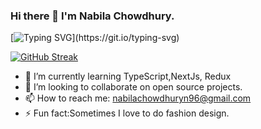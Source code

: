 ### Hi there 👋 I'm Nabila Chowdhury.

[![Typing SVG](https://readme-typing-svg.demolab.com?font=Fira+Code&pause=1000&width=435&lines=FullStack+Web+Developer+.)](https://git.io/typing-svg)

[![GitHub Streak](https://github-readme-streak-stats.herokuapp.com?user=chowdhurynabila&theme=neon)](https://git.io/streak-stats)
- 🌱 I’m currently learning TypeScript,NextJs, Redux
- 👯 I’m looking to collaborate on open source projects.
- 📫 How to reach me: nabilachowdhuryn96@gmail.com
- ⚡ Fun fact:Sometimes I love to do fashion design.
 


<!--
**chowdhurynabila/chowdhurynabila** is a ✨ _special_ ✨ repository because its `README.md` (this file) appears on your GitHub profile.

Here are some ideas to get you started:

- 🔭 I’m currently working on ...
- 🌱 I’m currently learning ...
- 👯 I’m looking to collaborate on ...
- 🤔 I’m looking for help with ...
- 💬 Ask me about ...
- 📫 How to reach me: ...
- 😄 Pronouns: ...
- ⚡ Fun fact: ...
-->
